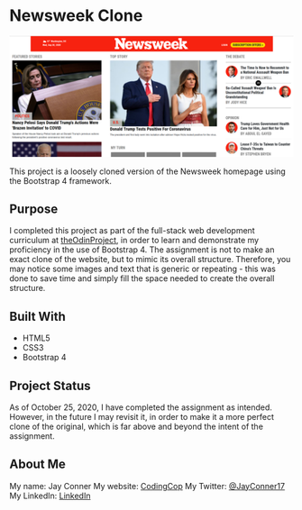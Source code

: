 # Newsweek Clone

![Image of Newsweek Clone](./img/newsweek-clone-snapshot.png)

This project is a loosely cloned version of the Newsweek homepage using the Bootstrap 4 framework.

## Purpose

I completed this project as part of the full-stack web development curriculum at [theOdinProject](https://theodinproject.org), in order to learn and demonstrate my proficiency in the use of Bootstrap 4. The assignment is not to make an exact clone of the website, but to mimic its overall structure. Therefore, you may notice some images and text that is generic or repeating - this was done to save time and simply fill the space needed to create the overall structure.

## Built With

* HTML5
* CSS3
* Bootstrap 4

## Project Status

As of October 25, 2020, I have completed the assignment as intended. However, in the future I may revisit it, in order to make it a more perfect clone of the original, which is far above and beyond the intent of the assignment.

## About Me

My name: Jay Conner
My website: [CodingCop](https://codingcop.com)
My Twitter: [@JayConner17](https://twitter.com/JayConner17)
My LinkedIn: [LinkedIn](https://www.linkedin.com/in/jay-c-8000196)